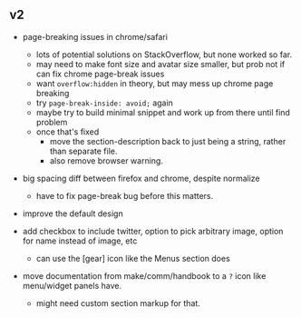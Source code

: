 ## v2
 
* page-breaking issues in chrome/safari
	* lots of potential solutions on StackOverflow, but none worked so far.
	* may need to make font size and avatar size smaller, but prob not if can fix chrome page-break issues
	* want `overflow:hidden` in theory, but may mess up chrome page breaking
	* try `page-break-inside: avoid;` again
	* maybe try to build minimal snippet and work up from there until find problem
	* once that's fixed
		* move the section-description back to just being a string, rather than separate file.
		* also remove browser warning.

* big spacing diff between firefox and chrome, despite normalize
	* have to fix page-break bug before this matters.

* improve the default design

* add checkbox to include twitter, option to pick arbitrary image, option for name instead of image, etc
	* can use the [gear] icon like the Menus section does
	
* move documentation from make/comm/handbook to a `?` icon like menu/widget panels have.
	* might need custom section markup for that.
